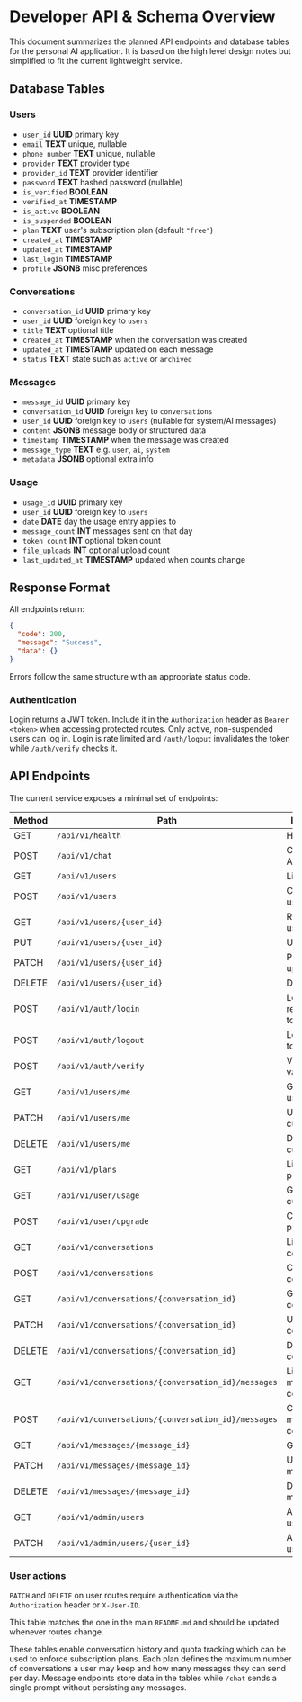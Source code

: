 # Developer API & Schema Overview

This document summarizes the planned API endpoints and database tables for the personal AI application. It is based on the high level design notes but simplified to fit the current lightweight service.

## Database Tables

### Users
- `user_id` **UUID** primary key
- `email` **TEXT** unique, nullable
- `phone_number` **TEXT** unique, nullable
- `provider` **TEXT** provider type
- `provider_id` **TEXT** provider identifier
- `password` **TEXT** hashed password (nullable)
- `is_verified` **BOOLEAN**
- `verified_at` **TIMESTAMP**
- `is_active` **BOOLEAN**
- `is_suspended` **BOOLEAN**
- `plan` **TEXT** user's subscription plan (default `"free"`)
- `created_at` **TIMESTAMP**
- `updated_at` **TIMESTAMP**
- `last_login` **TIMESTAMP**
- `profile` **JSONB** misc preferences

### Conversations
- `conversation_id` **UUID** primary key
- `user_id` **UUID** foreign key to `users`
- `title` **TEXT** optional title
- `created_at` **TIMESTAMP** when the conversation was created
- `updated_at` **TIMESTAMP** updated on each message
- `status` **TEXT** state such as `active` or `archived`

### Messages
- `message_id` **UUID** primary key
- `conversation_id` **UUID** foreign key to `conversations`
- `user_id` **UUID** foreign key to `users` (nullable for system/AI messages)
- `content` **JSONB** message body or structured data
- `timestamp` **TIMESTAMP** when the message was created
- `message_type` **TEXT** e.g. `user`, `ai`, `system`
- `metadata` **JSONB** optional extra info

### Usage
- `usage_id` **UUID** primary key
- `user_id` **UUID** foreign key to `users`
- `date` **DATE** day the usage entry applies to
- `message_count` **INT** messages sent on that day
- `token_count` **INT** optional token count
- `file_uploads` **INT** optional upload count
- `last_updated_at` **TIMESTAMP** updated when counts change

## Response Format

All endpoints return:

```json
{
  "code": 200,
  "message": "Success",
  "data": {}
}
```

Errors follow the same structure with an appropriate status code.

### Authentication

Login returns a JWT token. Include it in the `Authorization` header as
`Bearer <token>` when accessing protected routes. Only active, non-suspended
users can log in. Login is rate limited and `/auth/logout` invalidates the
token while `/auth/verify` checks it.

## API Endpoints

The current service exposes a minimal set of endpoints:

| Method | Path | Description |
| ------ | ---- | ----------- |
| GET    | `/api/v1/health` | Health check |
| POST   | `/api/v1/chat`   | Chat with the AI model |
| GET    | `/api/v1/users` | List users |
| POST   | `/api/v1/users` | Create a new user |
| GET    | `/api/v1/users/{user_id}` | Retrieve a user by ID |
| PUT    | `/api/v1/users/{user_id}` | Update a user |
| PATCH  | `/api/v1/users/{user_id}` | Partially update a user |
| DELETE | `/api/v1/users/{user_id}` | Delete a user |
| POST   | `/api/v1/auth/login` | Login and receive a token |
| POST   | `/api/v1/auth/logout` | Logout using token |
| POST   | `/api/v1/auth/verify` | Verify token validity |
| GET    | `/api/v1/users/me` | Get current user |
| PATCH  | `/api/v1/users/me` | Update current user |
| DELETE | `/api/v1/users/me` | Delete current user |
| GET    | `/api/v1/plans` | List available plans |
| GET    | `/api/v1/user/usage` | Get usage for current user |
| POST   | `/api/v1/user/upgrade` | Change user plan |
| GET    | `/api/v1/conversations` | List user conversations |
| POST   | `/api/v1/conversations` | Create conversation |
| GET    | `/api/v1/conversations/{conversation_id}` | Get conversation |
| PATCH  | `/api/v1/conversations/{conversation_id}` | Update conversation |
| DELETE | `/api/v1/conversations/{conversation_id}` | Delete conversation |
| GET    | `/api/v1/conversations/{conversation_id}/messages` | List messages in conversation |
| POST   | `/api/v1/conversations/{conversation_id}/messages` | Create message in conversation |
| GET    | `/api/v1/messages/{message_id}` | Get message |
| PATCH  | `/api/v1/messages/{message_id}` | Update message |
| DELETE | `/api/v1/messages/{message_id}` | Delete message |
| GET    | `/api/v1/admin/users` | Admin list users |
| PATCH  | `/api/v1/admin/users/{user_id}` | Admin update user |

### User actions

`PATCH` and `DELETE` on user routes require authentication via the
`Authorization` header or `X-User-ID`.

This table matches the one in the main `README.md` and should be updated whenever routes change.

These tables enable conversation history and quota tracking which can be used to enforce subscription plans.
Each plan defines the maximum number of conversations a user may keep and how many messages they can send per day. Message endpoints store data in the tables while `/chat` sends a single prompt without persisting any messages.
